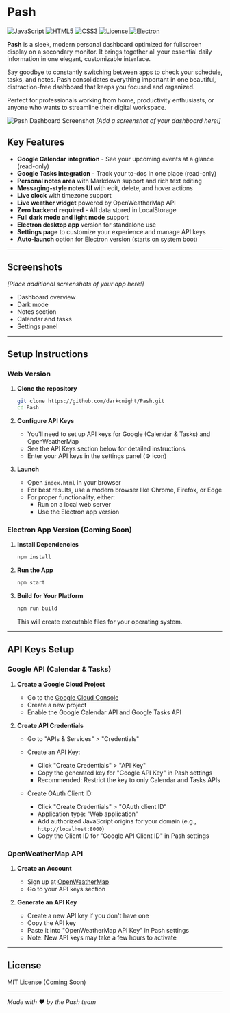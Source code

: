 # Pash

[![JavaScript](https://img.shields.io/badge/JavaScript-F7DF1E?style=for-the-badge&logo=javascript&logoColor=black)](https://developer.mozilla.org/en-US/docs/Web/JavaScript)
[![HTML5](https://img.shields.io/badge/HTML5-E34F26?style=for-the-badge&logo=html5&logoColor=white)](https://developer.mozilla.org/en-US/docs/Web/HTML)
[![CSS3](https://img.shields.io/badge/CSS3-1572B6?style=for-the-badge&logo=css3&logoColor=white)](https://developer.mozilla.org/en-US/docs/Web/CSS)
[![License](https://img.shields.io/badge/License-MIT-green.svg)](LICENSE)
[![Electron](https://img.shields.io/badge/Electron-47848F?style=for-the-badge&logo=electron&logoColor=white)](https://www.electronjs.org/)

**Pash** is a sleek, modern personal dashboard optimized for fullscreen display on a secondary monitor. It brings together all your essential daily information in one elegant, customizable interface.

Say goodbye to constantly switching between apps to check your schedule, tasks, and notes. Pash consolidates everything important in one beautiful, distraction-free dashboard that keeps you focused and organized.

Perfect for professionals working from home, productivity enthusiasts, or anyone who wants to streamline their digital workspace.

![Pash Dashboard Screenshot](https://github.com/darkcnight/Pash/raw/main/screenshots/dashboard.png)
*[Add a screenshot of your dashboard here!]*

## Key Features

- **Google Calendar integration** - See your upcoming events at a glance (read-only)
- **Google Tasks integration** - Track your to-dos in one place (read-only)
- **Personal notes area** with Markdown support and rich text editing
- **Messaging-style notes UI** with edit, delete, and hover actions
- **Live clock** with timezone support
- **Live weather widget** powered by OpenWeatherMap API
- **Zero backend required** - All data stored in LocalStorage
- **Full dark mode and light mode** support
- **Electron desktop app** version for standalone use
- **Settings page** to customize your experience and manage API keys
- **Auto-launch** option for Electron version (starts on system boot)

---

## Screenshots

*[Place additional screenshots of your app here!]*

- Dashboard overview
- Dark mode
- Notes section
- Calendar and tasks
- Settings panel

---

## Setup Instructions

### Web Version

1. **Clone the repository**
   ```bash
   git clone https://github.com/darkcnight/Pash.git
   cd Pash
   ```

2. **Configure API Keys**
   - You'll need to set up API keys for Google (Calendar & Tasks) and OpenWeatherMap
   - See the API Keys section below for detailed instructions
   - Enter your API keys in the settings panel (⚙️ icon)

3. **Launch**
   - Open `index.html` in your browser
   - For best results, use a modern browser like Chrome, Firefox, or Edge
   - For proper functionality, either:
     - Run on a local web server
     - Use the Electron app version

### Electron App Version (Coming Soon)

1. **Install Dependencies**
   ```bash
   npm install
   ```

2. **Run the App**
   ```bash
   npm start
   ```

3. **Build for Your Platform**
   ```bash
   npm run build
   ```
   This will create executable files for your operating system.

---

## API Keys Setup

### Google API (Calendar & Tasks)

1. **Create a Google Cloud Project**
   - Go to the [Google Cloud Console](https://console.cloud.google.com/)
   - Create a new project
   - Enable the Google Calendar API and Google Tasks API

2. **Create API Credentials**
   - Go to "APIs & Services" > "Credentials"
   - Create an API Key:
     - Click "Create Credentials" > "API Key"
     - Copy the generated key for "Google API Key" in Pash settings
     - Recommended: Restrict the key to only Calendar and Tasks APIs
   
   - Create OAuth Client ID:
     - Click "Create Credentials" > "OAuth client ID"
     - Application type: "Web application"
     - Add authorized JavaScript origins for your domain (e.g., `http://localhost:8000`)
     - Copy the Client ID for "Google API Client ID" in Pash settings

### OpenWeatherMap API

1. **Create an Account**
   - Sign up at [OpenWeatherMap](https://openweathermap.org/)
   - Go to your API keys section

2. **Generate an API Key**
   - Create a new API key if you don't have one
   - Copy the API key
   - Paste it into "OpenWeatherMap API Key" in Pash settings
   - Note: New API keys may take a few hours to activate

---

## License

MIT License (Coming Soon)

---

*Made with ❤️ by the Pash team*
